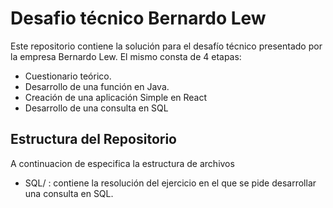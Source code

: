 # Desafio técnico Bernardo Lew

Este repositorio contiene la solución para el desafío técnico presentado por la empresa Bernardo Lew. El mismo consta de 4 etapas:
- Cuestionario teórico.
- Desarrollo de una función en Java.
- Creación de una aplicación Simple en React
- Desarrollo de una consulta en SQL

## Estructura del Repositorio

A continuacion de especifica la estructura de archivos

- SQL/ : contiene la resolución del ejercicio en el que se pide desarrollar una consulta en SQL.